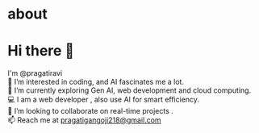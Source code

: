 # about

# Hi there 👋

I'm @pragatiravi  
👀 I’m interested in coding, and AI fascinates me a lot.  
🌱 I’m currently exploring Gen AI, web development and cloud computing.  
💻 I am a web developer , also use AI for smart efficiency.  
🤝 I’m looking to collaborate on real-time projects .  
📫 Reach me at pragatigangoji218@gmail.com  
